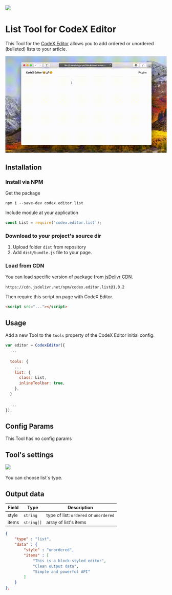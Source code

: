 ![](https://badgen.net/badge/CodeX%20Editor/v2.0/blue)

# List Tool for CodeX Editor

This Tool for the [CodeX Editor](https://ifmo.su/editor) allows you to add ordered or unordered (bulleted) lists to your article.

![](assets/example.gif)

## Installation

### Install via NPM

Get the package

```shell
npm i --save-dev codex.editor.list
```

Include module at your application

```javascript
const List = require('codex.editor.list');
```

### Download to your project's source dir

1. Upload folder `dist` from repository
2. Add `dist/bundle.js` file to your page.

### Load from CDN

You can load specific version of package from [jsDelivr CDN](https://www.jsdelivr.com/package/npm/codex.editor.list).

`https://cdn.jsdelivr.net/npm/codex.editor.list@1.0.2`

Then require this script on page with CodeX Editor.

```html
<script src="..."></script>
```

## Usage

Add a new Tool to the `tools` property of the CodeX Editor initial config.

```javascript
var editor = CodexEditor({
  ...
  
  tools: {
    ...
    list: {
      class: List,
      inlineToolbar: true,
    },
  }
  
  ...
});
```

## Config Params

This Tool has no config params

## Tool's settings

![](https://capella.pics/bf5a42e4-1350-499d-a728-493b0fcaeda4.jpg)

You can choose list`s type.

## Output data

| Field | Type       | Description                            |
| ----- | ---------- | -------------------------------------- |
| style | `string`   | type of list: `ordered` or `unordered` |
| items | `string[]` | array of list's items                  |


```json
{
    "type" : "list",
    "data" : {
        "style" : "unordered",
        "items" : [
            "This is a block-styled editor",
            "Clean output data",
            "Simple and powerful API"
        ]
    }
},
```

